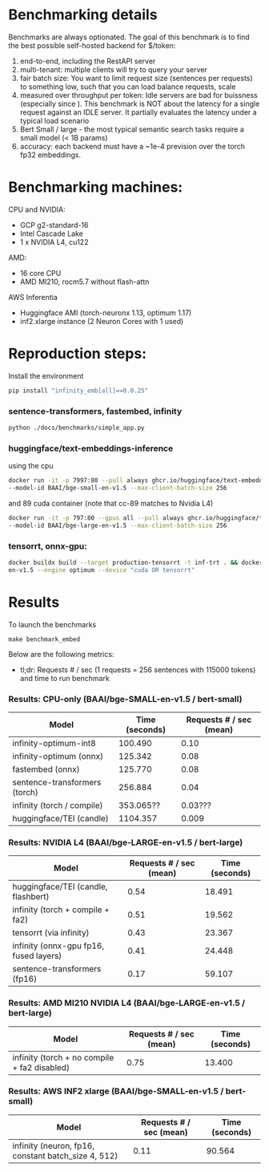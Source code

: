 #

# Benchmarking details
Benchmarks are always optionated. The goal of this benchmark is to find the best possible self-hosted backend for $/token:
  1. end-to-end, including the RestAPI server
  2. multi-tenant: multiple clients will try to query your server
  3. fair batch size: You want to limit request size (sentences per requests) to something low, such that you can load balance requests, scale
  4. measured over throughput per token: Idle servers are bad for buissness (especially since ). This benchmark is NOT about the latency for a single request against an IDLE server. It partially evaluates the latency under a typical load scenario
  5. Bert Small / large - the most typical semantic search tasks require a small model (< 1B params)
  6. accuracy: each backend must have a ~1e-4 prevision over the torch fp32 embeddings.

# Benchmarking machines:
CPU and NVIDIA:
- GCP g2-standard-16
- Intel Cascade Lake
- 1 x NVIDIA L4, cu122

AMD:
- 16 core CPU
- AMD MI210, rocm5.7 without flash-attn

AWS Inferentia
- Huggingface AMI (torch-neuronx 1.13, optimum 1.17)
- inf2.xlarge instance (2 Neuron Cores  with 1 used)

# Reproduction steps:
Install the environment
```bash
pip install "infinity_emb[all]==0.0.25"
```

### sentence-transformers, fastembed, infinity
```bash
python ./docs/benchmarks/simple_app.py
```

### huggingface/text-embeddings-inference
using the cpu 
```bash
docker run -it -p 7997:80 --pull always ghcr.io/huggingface/text-embeddings-inference:cpu-0.6 
--model-id BAAI/bge-small-en-v1.5 --max-client-batch-size 256
```
and 89 cuda container (note that cc-89 matches to Nvidia L4)
```bash
docker run -it -p 797:80 --gpus all --pull always ghcr.io/huggingface/text-embeddings-inference:89-0.6 
--model-id BAAI/bge-large-en-v1.5 --max-client-batch-size 256
```

### tensorrt, onnx-gpu:
```bash
docker buildx build --target production-tensorrt -t inf-trt . && docker run -it -p "7997:7997" --gpus all inf-trt --model-name-or-path BAAI/bge-large-
en-v1.5 --engine optimum --device "cuda OR tensorrt"
```



# Results

To launch the benchmarks
```
make benchmark_embed
```

Below are the following metrics:
- tl;dr: Requests # / sec (1 requests = 256 sentences with 115000 tokens) and time to run benchmark

### Results: CPU-only (BAAI/bge-SMALL-en-v1.5 / bert-small)

| Model                             | Time (seconds) | Requests # / sec (mean) |
|-----------------------------------|----------------|-------------------------|
| infinity-optimum-int8             | 100.490        | 0.10                    |
| infinity-optimum (onnx)           | 125.342        | 0.08                    |
| fastembed (onnx)                  | 125.770        | 0.08                    |
| sentence-transformers (torch)     | 256.884        | 0.04                    |
| infinity (torch / compile)        | 353.065??      | 0.03???                 |
| huggingface/TEI (candle)          | 1104.357       | 0.009                   |



### Results: NVIDIA L4 (BAAI/bge-LARGE-en-v1.5  / bert-large)

| Model                                        | Requests # / sec (mean) | Time (seconds) |
|---------------------------------------------|-------------------------|----------------|
| huggingface/TEI (candle, flashbert)         | 0.54                    | 18.491         |
| infinity (torch + compile + fa2)            | 0.51                    | 19.562         |
| tensorrt (via infinity)                     | 0.43                    | 23.367         |
| infinity (onnx-gpu fp16, fused layers)      | 0.41                    | 24.448         |
| sentence-transformers (fp16)                | 0.17                    | 59.107         |


### Results: AMD MI210 NVIDIA L4 (BAAI/bge-LARGE-en-v1.5  / bert-large)

| Model                                       | Requests # / sec (mean) | Time (seconds) |
|---------------------------------------------|-------------------------|----------------|
| infinity (torch + no compile + fa2 disabled)| 0.75                    | 13.400         |

### Results: AWS INF2 xlarge (BAAI/bge-SMALL-en-v1.5  / bert-small)

| Model                                       | Requests # / sec (mean) | Time (seconds) |
|---------------------------------------------|-------------------------|----------------|
| infinity (neuron, fp16, constant batch_size 4, 512)      | 0.11                    | 90.564        |
